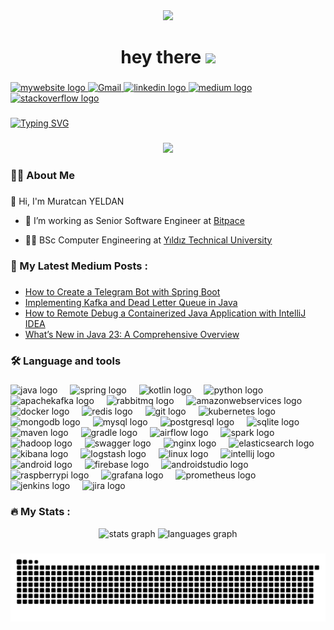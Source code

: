<div align="center">
  <img height="150" src="https://avatars.githubusercontent.com/u/48444068?v=4"  />
</div>

###

<h1 align="center">hey there <img src="https://media.giphy.com/media/hvRJCLFzcasrR4ia7z/giphy.gif" width="35"></h1>

###

<div align="left">
  <a href="https://muratcanyeldan.dev" target="_blank">
    <img src="https://img.shields.io/badge/My_Website-muratcanyeldan.dev-2ea44f?style=for-the-badge&logo=firefox&logoColor=white" alt="mywebsite logo"  />
  </a>
  <a href="mailto:muratcanyldn@gmail.com">
    <img loading="lazy" src="https://upload.wikimedia.org/wikipedia/commons/4/4e/Gmail_Icon.png" width="50" height="40" alt="Gmail"/>
  </a>
  <a href="https://www.linkedin.com/in/muratcanyeldan/" target="_blank">
    <img src="https://raw.githubusercontent.com/maurodesouza/profile-readme-generator/master/src/assets/icons/social/linkedin/default.svg" width="52" height="40" alt="linkedin logo"  />
  </a>
  <a href="https://muratcanyeldan.com" target="_blank">
    <img src="https://raw.githubusercontent.com/maurodesouza/profile-readme-generator/master/src/assets/icons/social/medium/default.svg" width="52" height="40" alt="medium logo"  />
  </a>
  <a href="https://stackoverflow.com/users/5532932/muratcanyeldan" target="_blank">
    <img src="https://raw.githubusercontent.com/maurodesouza/profile-readme-generator/master/src/assets/icons/social/stackoverflow/default.svg" width="52" height="40" alt="stackoverflow logo"  />
  </a>
</div>

###

<a href="https://muratcanyeldan.dev"><img src="https://readme-typing-svg.demolab.com?font=Roboto&pause=1000&color=7DF4F7&width=435&lines=BSc+Computer+Engineer;Senior+Software+Engineer" alt="Typing SVG" /></a>

###

<div align="center">
  <img src="https://profile-counter.glitch.me/muratcanyeldan/count.svg?"  />
</div>

###

<h3 align="left">👨‍💻  About Me</h3>

###

<p align="left">👋 Hi, I'm Muratcan YELDAN

- 🔭 I’m working as Senior Software Engineer at [Bitpace](https://bitpace.com/)

- :student: BSc Computer Engineering at [Yıldız Technical University](https://yildiz.edu.tr/)
</p>


###

<h3 align="left">📖   My Latest Medium Posts :</h3>

###

<!-- BLOG-POST-LIST:START -->
- [How to Create a Telegram Bot with Spring Boot](https://muratcanyeldan.medium.com/how-to-create-a-telegram-bot-with-spring-boot-9289d81dfe6a?source=rss-5ffcff65f18f------2)
- [Implementing Kafka and Dead Letter Queue in Java](https://muratcanyeldan.medium.com/implementing-kafka-and-dead-letter-queue-in-java-f0938276f217?source=rss-5ffcff65f18f------2)
- [How to Remote Debug a Containerized Java Application with IntelliJ IDEA](https://muratcanyeldan.medium.com/how-to-remote-debug-a-containerized-java-application-with-intellij-idea-45cd9de7ee9a?source=rss-5ffcff65f18f------2)
- [What’s New in Java 23: A Comprehensive Overview](https://muratcanyeldan.medium.com/whats-new-in-java-23-a-comprehensive-overview-cf0c2d23e61e?source=rss-5ffcff65f18f------2)
<!-- BLOG-POST-LIST:END -->

<h3 align="left">🛠 Language and tools</h3>

###

<div align="left">
  <img src="https://cdn.jsdelivr.net/gh/devicons/devicon/icons/java/java-original.svg" height="40" title="Java" alt="java logo"  />
  <img width="12" />
  <img src="https://cdn.jsdelivr.net/gh/devicons/devicon/icons/spring/spring-original.svg" height="40" title="Spring Framework" alt="spring logo"  />
  <img width="12" />
  <img src="https://cdn.jsdelivr.net/gh/devicons/devicon@latest/icons/kotlin/kotlin-original.svg" height="40" title="Kotlin" alt="kotlin logo"  />
  <img width="12" />
  <img src="https://cdn.jsdelivr.net/gh/devicons/devicon@latest/icons/python/python-original.svg" height="40" title="Python" alt="python logo"  />
  <img width="12" />
  <img src="https://cdn.jsdelivr.net/gh/devicons/devicon/icons/apachekafka/apachekafka-original.svg" height="40" title="Apache Kafka" alt="apachekafka logo"  />
  <img width="12" />
  <img src="https://cdn.jsdelivr.net/gh/devicons/devicon@latest/icons/rabbitmq/rabbitmq-original.svg" height="40" title="RabbitMQ" alt="rabbitmq logo"  />
  <img width="12" />
  <img src="https://cdn.jsdelivr.net/gh/devicons/devicon@latest/icons/amazonwebservices/amazonwebservices-original-wordmark.svg" height="40" title="Amazon Web Services" alt="amazonwebservices logo"  />
  <img width="12" />
  <img src="https://cdn.jsdelivr.net/gh/devicons/devicon@latest/icons/docker/docker-original.svg" height="40" title="Docker" alt="docker logo"  />
  <img width="12" />
  <img src="https://cdn.jsdelivr.net/gh/devicons/devicon/icons/redis/redis-original.svg" height="40" title="Redis" alt="redis logo"  />
  <img width="12" />
  <img src="https://cdn.jsdelivr.net/gh/devicons/devicon/icons/git/git-original.svg" height="40" title="Git" alt="git logo"  />
  <img width="12" />
  <img src="https://cdn.jsdelivr.net/gh/devicons/devicon/icons/kubernetes/kubernetes-plain.svg" height="40" title="Kubernetes" alt="kubernetes logo"  />
  <img width="12" />
  <img src="https://cdn.jsdelivr.net/gh/devicons/devicon/icons/mongodb/mongodb-original.svg" height="40" title="MongoDB" alt="mongodb logo"  />
  <img width="12" />
  <img src="https://cdn.jsdelivr.net/gh/devicons/devicon/icons/mysql/mysql-original.svg" height="40" title="MySQL" alt="mysql logo"  />
  <img width="12" />
  <img src="https://cdn.jsdelivr.net/gh/devicons/devicon@latest/icons/postgresql/postgresql-original.svg" height="40" title="PostgreSQL" alt="postgresql logo"  />
  <img width="12" />
  <img src="https://cdn.jsdelivr.net/gh/devicons/devicon@latest/icons/sqlite/sqlite-original.svg" height="40" title="SQLite" alt="sqlite logo"  />
  <img width="12" />
  <img src="https://cdn.jsdelivr.net/gh/devicons/devicon@latest/icons/maven/maven-original.svg" height="40" title="Maven" alt="maven logo"  />
  <img width="12" />
  <img src="https://cdn.jsdelivr.net/gh/devicons/devicon@latest/icons/gradle/gradle-original.svg" height="40" title="Gradle" alt="gradle logo"  />
  <img width="12" />
  <img src="https://cdn.jsdelivr.net/gh/devicons/devicon@latest/icons/apacheairflow/apacheairflow-original.svg" height="40" title="Apache Airflow" alt="airflow logo"  />
  <img width="12" />
  <img src="https://cdn.jsdelivr.net/gh/devicons/devicon@latest/icons/apachespark/apachespark-original.svg" height="40" title="Apache Spark" alt="spark logo"  />
  <img width="12" />
  <img src="https://cdn.jsdelivr.net/gh/devicons/devicon@latest/icons/hadoop/hadoop-original.svg" height="40" title="Hadoop" alt="hadoop logo"  />
  <img width="12" />
  <img src="https://cdn.jsdelivr.net/gh/devicons/devicon@latest/icons/swagger/swagger-original.svg" height="40" title="Swagger" alt="swagger logo"  />
  <img width="12" />
  <img src="https://cdn.jsdelivr.net/gh/devicons/devicon@latest/icons/nginx/nginx-original.svg" height="40" title="Nginx" alt="nginx logo"  />
  <img width="12" />
  <img src="https://cdn.jsdelivr.net/gh/devicons/devicon@latest/icons/elasticsearch/elasticsearch-original.svg" height="40" title="Elasticsearch" alt="elasticsearch logo"  />
  <img width="12" />
  <img src="https://cdn.jsdelivr.net/gh/devicons/devicon@latest/icons/kibana/kibana-original.svg" height="40" title="Kibana" alt="kibana logo"  />
  <img width="12" />
  <img src="https://cdn.jsdelivr.net/gh/devicons/devicon@latest/icons/logstash/logstash-original.svg" height="40" title="Logstash" alt="logstash logo"  />
  <img width="12" />
  <img src="https://cdn.jsdelivr.net/gh/devicons/devicon/icons/linux/linux-original.svg" height="40" title="Linux" alt="linux logo"  />
  <img width="12" />
  <img src="https://cdn.jsdelivr.net/gh/devicons/devicon@latest/icons/intellij/intellij-original.svg" height="40" title="IntelliJ IDEA" alt="intellij logo"  />
  <img width="12" />
  <img src="https://cdn.jsdelivr.net/gh/devicons/devicon/icons/android/android-original.svg" height="40" title="Android" alt="android logo"  />
  <img width="12" />
  <img src="https://cdn.jsdelivr.net/gh/devicons/devicon@latest/icons/firebase/firebase-original.svg" height="40" title="Firebase" alt="firebase logo"  />
  <img width="12" />
  <img src="https://cdn.jsdelivr.net/gh/devicons/devicon/icons/androidstudio/androidstudio-original.svg" height="40" title="Android Studio" alt="androidstudio logo"  />
  <img width="12" />
  <img src="https://cdn.jsdelivr.net/gh/devicons/devicon/icons/raspberrypi/raspberrypi-original.svg" height="40" title="Raspberry Pi" alt="raspberrypi logo"  />
  <img width="12" />
  <img src="https://cdn.jsdelivr.net/gh/devicons/devicon/icons/grafana/grafana-original.svg" height="40" title="Grafana" alt="grafana logo"  />
  <img width="12" />
  <img src="https://cdn.jsdelivr.net/gh/devicons/devicon@latest/icons/prometheus/prometheus-original.svg" height="40" title="Prometheus" alt="prometheus logo"  />
  <img width="12" />
  <img src="https://cdn.jsdelivr.net/gh/devicons/devicon@latest/icons/jenkins/jenkins-original.svg" height="40" title="Jenkins" alt="jenkins logo"  />
  <img width="12" />
  <img src="https://cdn.jsdelivr.net/gh/devicons/devicon/icons/jira/jira-original.svg" height="40" title="Jira" alt="jira logo"  />
</div>

###

<h3 align="left">🔥   My Stats :</h3>

<div align="center">
  <img src="https://github-readme-stats.vercel.app/api?username=muratcanyeldan&hide_title=false&hide_rank=false&show_icons=true&include_all_commits=true&count_private=true&disable_animations=false&theme=dracula&locale=en&hide_border=false&order=1" height="150" alt="stats graph"  />
  <img src="https://github-readme-stats.vercel.app/api/top-langs?username=muratcanyeldan&locale=en&hide_title=false&layout=compact&card_width=320&langs_count=5&theme=dracula&hide_border=false&order=2" height="150" alt="languages graph"  />
</div>

###

<img src="https://github.com/muratcanyeldan/muratcanyeldan/blob/output/snake.svg" alt="Snake animation" />
